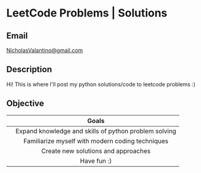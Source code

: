 # LeetCode Problems | Solutions
## Email  
NicholasValantino@gmail.com

## Description
Hi! This is where I'll post my python solutions/code to leetcode problems :)

## Objective 
|| Goals|
|------|:--------:|
|     |Expand knowledge and skills of python problem solving|
|     |Familiarize myself with modern coding techniques|
|    |Create new solutions and approaches|
|     |Have fun :)|
